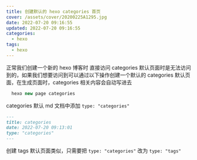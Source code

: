 ```yaml
---
title: 创建默认的 hexo categories 首页
cover: /assets/cover/20200225A1295.jpg
date: 2022-07-20 09:16:55
updated: 2022-07-20 09:16:55
categories:
  - hexo
tags:
  - hexo
---
```


正常我们创建一个新的 hexo 博客时 直接访问 categories 默认页面时是无法访问到的，如果我们想要访问到可以通过以下操作创建一个默认的 categories 默认页面，在生成页面时，categories 相关内容会自动写进去

~~~js
  hexo new page categories
~~~

categories 默认 md 文档中添加 `type: "categories"`

~~~markdown
---
title: categories
date: 2022-07-20 09:13:01
type: "categories"
---
~~~

创建 tags 默认页面类似，只需要把 `type: "categories"` 改为 `type: "tags"`